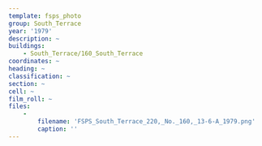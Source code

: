 ```yaml
---
template: fsps_photo
group: South_Terrace
year: '1979'
description: ~
buildings:
    - South_Terrace/160_South_Terrace
coordinates: ~
heading: ~
classification: ~
section: ~
cell: ~
film_roll: ~
files:
    -
        filename: 'FSPS_South_Terrace_220,_No._160,_13-6-A_1979.png'
        caption: ''
---
```

